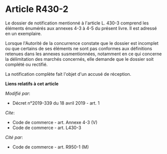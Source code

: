 # Article R430-2

Le dossier de notification mentionné à l'article L. 430-3 comprend les éléments énumérés aux annexes 4-3 à 4-5 du présent
livre. Il est adressé en un exemplaire.

Lorsque l'Autorité de la concurrence constate que le dossier est incomplet ou que certains de ses éléments ne sont pas
conformes aux définitions retenues dans les annexes susmentionnées, notamment en ce qui concerne la délimitation des marchés
concernés, elle demande que le dossier soit complété ou rectifié.

La notification complète fait l'objet d'un accusé de réception.

**Liens relatifs à cet article**

_Modifié par_:

  - Décret n°2019-339 du 18 avril 2019 - art. 1

_Cite_:

  - Code de commerce - art. Annexe 4-3 (V)
  - Code de commerce - art. L430-3

_Cité par_:

  - Code de commerce - art. R950-1 (M)
